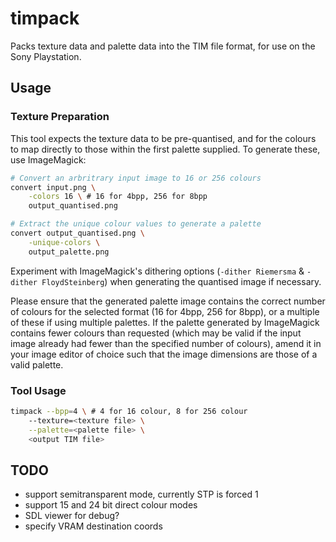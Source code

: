 # timpack

Packs texture data and palette data into the TIM file format, for use on the Sony Playstation.

## Usage

### Texture Preparation

This tool expects the texture data to be pre-quantised, and for the colours to map directly
to those within the first palette supplied. To generate these, use ImageMagick:

```bash
# Convert an arbritrary input image to 16 or 256 colours
convert input.png \
	-colors 16 \ # 16 for 4bpp, 256 for 8bpp
	output_quantised.png

# Extract the unique colour values to generate a palette
convert output_quantised.png \
	-unique-colors \
	output_palette.png
```

Experiment with ImageMagick's dithering options (`-dither Riemersma` & `-dither FloydSteinberg`) when generating the quantised image if necessary.

Please ensure that the generated palette image contains the correct number of colours for the selected format (16 for 4bpp, 256 for 8bpp), or a multiple of these if using multiple palettes. If the palette generated by ImageMagick contains fewer colours than requested (which may be valid if the input image already had fewer than the specified number of colours), amend it in your image editor of choice such that the image dimensions are those of a valid palette.

### Tool Usage

```bash
timpack --bpp=4 \ # 4 for 16 colour, 8 for 256 colour
	--texture=<texture file> \
	--palette=<palette file> \
	<output TIM file>
```
## TODO

- support semitransparent mode, currently STP is forced 1
- support 15 and 24 bit direct colour modes
- SDL viewer for debug?
- specify VRAM destination coords
